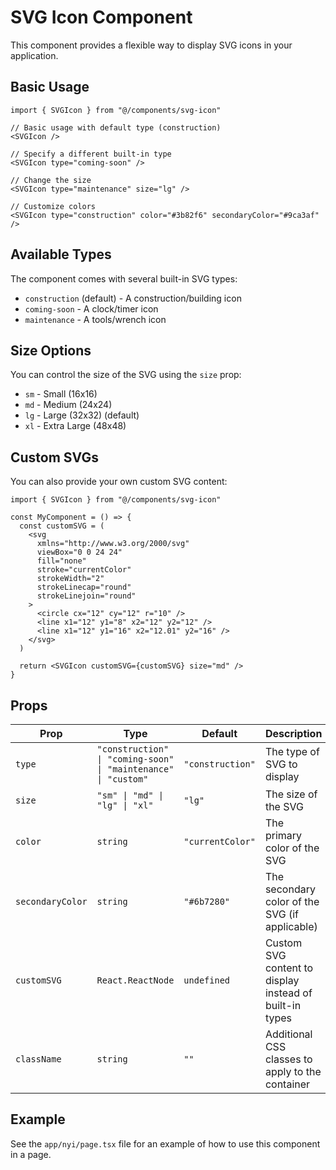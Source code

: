 # SVG Icon Component

This component provides a flexible way to display SVG icons in your application.

## Basic Usage

```tsx
import { SVGIcon } from "@/components/svg-icon"

// Basic usage with default type (construction)
<SVGIcon />

// Specify a different built-in type
<SVGIcon type="coming-soon" />

// Change the size
<SVGIcon type="maintenance" size="lg" />

// Customize colors
<SVGIcon type="construction" color="#3b82f6" secondaryColor="#9ca3af" />
```

## Available Types

The component comes with several built-in SVG types:

- `construction` (default) - A construction/building icon
- `coming-soon` - A clock/timer icon
- `maintenance` - A tools/wrench icon

## Size Options

You can control the size of the SVG using the `size` prop:

- `sm` - Small (16x16)
- `md` - Medium (24x24)
- `lg` - Large (32x32) (default)
- `xl` - Extra Large (48x48)

## Custom SVGs

You can also provide your own custom SVG content:

```tsx
import { SVGIcon } from "@/components/svg-icon"

const MyComponent = () => {
  const customSVG = (
    <svg 
      xmlns="http://www.w3.org/2000/svg" 
      viewBox="0 0 24 24" 
      fill="none" 
      stroke="currentColor"
      strokeWidth="2" 
      strokeLinecap="round" 
      strokeLinejoin="round"
    >
      <circle cx="12" cy="12" r="10" />
      <line x1="12" y1="8" x2="12" y2="12" />
      <line x1="12" y1="16" x2="12.01" y2="16" />
    </svg>
  )

  return <SVGIcon customSVG={customSVG} size="md" />
}
```

## Props

| Prop | Type | Default | Description |
|------|------|---------|-------------|
| `type` | `"construction" \| "coming-soon" \| "maintenance" \| "custom"` | `"construction"` | The type of SVG to display |
| `size` | `"sm" \| "md" \| "lg" \| "xl"` | `"lg"` | The size of the SVG |
| `color` | `string` | `"currentColor"` | The primary color of the SVG |
| `secondaryColor` | `string` | `"#6b7280"` | The secondary color of the SVG (if applicable) |
| `customSVG` | `React.ReactNode` | `undefined` | Custom SVG content to display instead of built-in types |
| `className` | `string` | `""` | Additional CSS classes to apply to the container |

## Example

See the `app/nyi/page.tsx` file for an example of how to use this component in a page.
